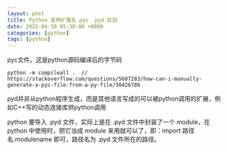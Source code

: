 ```yaml
---
layout: post
title: Python 各种扩展名 pyc  pyd 区别
date: 2022-04-30 05:30:00 +0800
categories: [python]
tags: [python]
---
```

pyc文件。这是python源码编译后的字节码
```
python -m compileall .  // https://stackoverflow.com/questions/5607283/how-can-i-manually-generate-a-pyc-file-from-a-py-file/38426786
```
pyd并非从python程序生成，而是其他语言写成的可以被python调用的扩展，例如C++写的动态连接库供python调用

python 要导入 .pyd 文件，实际上是在 .pyd 文件中封装了一个 module，在 python 中使用时，把它当成 module 来用就可以了，即：import 路径名.modulename 即可，路径名为 .pyd 文件所在的路径。
